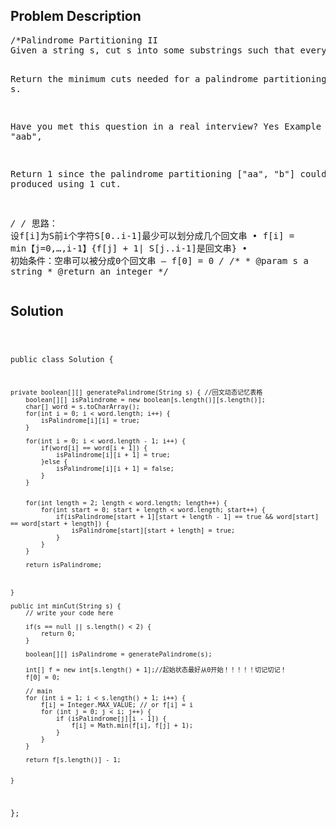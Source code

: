 <!--
<style>
  body { font-family: Arial, sans-serif; }
  .container { max-width: 100%; margin: 0 auto; padding: 10px; }
  .comment-block { background-color: #f9f9f9; padding: 10px; border-left: 5px solid #ccc; max-width: 50%; margin: 20px auto; overflow-wrap: break-word; white-space: pre-wrap; }
  .code-block { background-color: #f4f4f4; padding: 10px; border: 1px solid #ddd; max-width: 50%; margin: 20px auto; overflow-wrap: break-word; white-space: pre-wrap; }
</style>
-->

<div class='container'>
<h2>Problem Description</h2>
<div class='comment-block'>
<pre>
/*Palindrome Partitioning II 
Given a string s, cut s into some substrings such that every substring is a palindrome.

Return the minimum cuts needed for a palindrome partitioning of s.

Have you met this question in a real interview? Yes
Example
Given s = "aab",

Return 1 since the palindrome partitioning ["aa", "b"] could be produced using 1 cut.



*/
/* 思路：
设f[i]为S前i个字符S[0..i-1]最少可以划分成几个回文串
• f[i] = min【j=0,…,i-1】{f[j] + 1| S[j..i-1]是回文串}
• 初始条件：空串可以被分成0个回文串
– f[0] = 0
*/
    /**
     * @param s a string
     * @return an integer
     */
</pre>
</div>

<h2>Solution</h2>
<div class='code-block'>
<pre><code class='language-java'>


public class Solution {
     
    private boolean[][] generatePalindrome(String s) { //回文动态记忆表格
        boolean[][] isPalindrome = new boolean[s.length()][s.length()];
        char[] word = s.toCharArray();
        for(int i = 0; i < word.length; i++) {
            isPalindrome[i][i] = true;
        }
        
        for(int i = 0; i < word.length - 1; i++) {
            if(word[i] == word[i + 1]) {
                isPalindrome[i][i + 1] = true;
            }else {
                isPalindrome[i][i + 1] = false;
            }
        }
        
        
        for(int length = 2; length < word.length; length++) {
            for(int start = 0; start + length < word.length; start++) {
                if(isPalindrome[start + 1][start + length - 1] == true && word[start] == word[start + length]) {
                    isPalindrome[start][start + length] = true;
                }
            }
        }
        
        return isPalindrome;
        
        
        
    }
    
    public int minCut(String s) {
        // write your code here
        
        if(s == null || s.length() < 2) {
            return 0;
        }
        
        boolean[][] isPalindrome = generatePalindrome(s);
        
        int[] f = new int[s.length() + 1];//起始状态最好从0开始！！！！！切记切记！
        f[0] = 0;
        
        // main
        for (int i = 1; i < s.length() + 1; i++) {
            f[i] = Integer.MAX_VALUE; // or f[i] = i
            for (int j = 0; j < i; j++) {
                if (isPalindrome[j][i - 1]) {
                    f[i] = Math.min(f[i], f[j] + 1);
                }
            }
        }

        return f[s.length()] - 1;

        
    }
};</code></pre>
</div>
</div>
